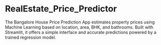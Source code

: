 # RealEstate_Price_Predictor
The Bangalore House Price Prediction App estimates property prices using Machine Learning based on location, area, BHK, and bathrooms. Built with Streamlit, it offers a simple interface and accurate predictions powered by a trained regression model.
